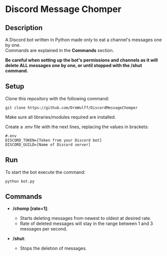 # Discord Message Chomper
## Description
A Discord bot written in Python made only to eat a channel's messages one by one.  
Commands are explained in the **Commands** section.

**Be careful when setting up the bot's permissions and channels as it will delete ALL messages one by one, or until stopped with the /shut command.**

## Setup
Clone this repository with the following command:

    git clone https://github.com/DreWulff/DiscordMessageChomper

Make sure all libraries/modules required are installed.

Create a .env file with the next lines, replacing the values in brackets:

    #.env
    DISCORD_TOKEN=[Token from your Discord bot]
    DISCORD_GUILD=[Name of Discord server]

## Run
To start the bot execute the command:

    python bot.py

## Commands
* **/chomp [rate=1]**:
  * Starts deleting messages from newest to oldest at desired rate.
  * Rate of deleted messages will stay in the range between 1 and 3 messages per second.

* **/shut**:
  * Stops the deletion of messages.
